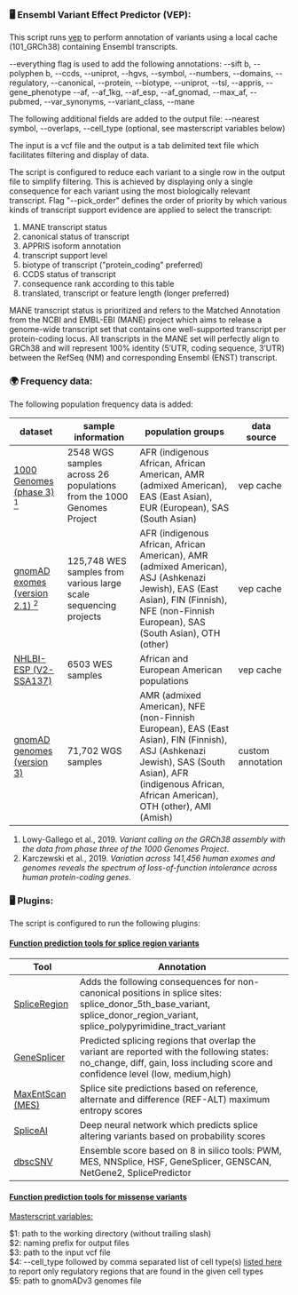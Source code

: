 ### :desktop_computer: Ensembl Variant Effect Predictor (VEP):

This script runs [vep](https://www.ensembl.org/info/docs/tools/vep/index.html) to perform annotation of variants using a local cache (101_GRCh38) containing Ensembl transcripts.

--everything flag is used to add the following annotations: --sift b, --polyphen b, --ccds, --uniprot, --hgvs, --symbol, --numbers, --domains, --regulatory, --canonical, --protein, --biotype, --uniprot, --tsl, --appris, --gene_phenotype --af, --af_1kg, --af_esp, --af_gnomad, --max_af, --pubmed, --var_synonyms, --variant_class, --mane

The following additional fields are added to the output file: --nearest symbol, --overlaps, --cell_type (optional, see masterscript variables below)

The input is a vcf file and the output is a tab delimited text file which facilitates filtering and display of data.

The script is configured to reduce each variant to a single row in the output file to simplify filtering. This is achieved by displaying only a single consequence for each variant using the most biologically relevant transcript. Flag "--pick_order" defines the order of priority by which various kinds of transcript support evidence are applied to select the transcript:

1. MANE transcript status
2. canonical status of transcript
3. APPRIS isoform annotation
4. transcript support level
5. biotype of transcript ("protein_coding" preferred)
6. CCDS status of transcript
7. consequence rank according to this table
8. translated, transcript or feature length (longer preferred)

MANE transcript status is prioritized and refers to the Matched Annotation from the NCBI and EMBL-EBI (MANE) project which aims to release a genome-wide transcript set that contains one well-supported transcript per protein-coding locus. All transcripts in the MANE set will perfectly align to GRCh38 and will represent 100% identity (5’UTR, coding sequence, 3’UTR) between the RefSeq (NM) and corresponding Ensembl (ENST) transcript.

### :earth_africa: Frequency data:

The following population frequency data is added:

dataset | sample information | population groups | data source
------------ | ------------- | ------------ | -------------
[1000 Genomes (phase 3) <sup> 1](https://www.internationalgenome.org/) | 2548 WGS samples across 26 populations from the 1000 Genomes Project | AFR (indigenous African, African American, AMR (admixed American), EAS (East Asian), EUR (European), SAS (South Asian) | vep cache
[gnomAD exomes (version 2.1) <sup> 2](https://gnomad.broadinstitute.org/) | 125,748  WES samples from various large scale sequencing projects | AFR (indigenous African, African American), AMR (admixed American), ASJ (Ashkenazi Jewish), EAS (East Asian), FIN (Finnish), NFE (non-Finnish European), SAS (South Asian), OTH (other) | vep cache
[NHLBI-ESP (V2-SSA137)](https://evs.gs.washington.edu/EVS/)| 6503 WES samples | African and European American populations | vep cache
[gnomAD genomes (version 3)](https://gnomad.broadinstitute.org/blog/2019-10-gnomad-v3-0/) | 71,702 WGS samples | AMR (admixed American), NFE (non-Finnish European), EAS (East Asian), FIN (Finnish), ASJ (Ashkenazi Jewish), SAS (South Asian), AFR (indigenous African, African American), OTH (other), AMI (Amish) | custom annotation

1. Lowy-Gallego et al., 2019. *Variant calling on the GRCh38 assembly with the data from phase three of the 1000 Genomes Project*.
2. Karczewski et al., 2019. *Variation across 141,456 human exomes and genomes reveals the spectrum of loss-of-function intolerance across human protein-coding genes*.

### :desktop_computer: Plugins:

The script is configured to run the following plugins:

#### <ins> Function prediction tools for splice region variants <ins>

Tool | Annotation 
------------ | ------------- 
[SpliceRegion](https://www.biorxiv.org/content/10.1101/256636v2.full) | Adds the following consequences for non-canonical positions in splice sites: splice_donor_5th_base_variant, splice_donor_region_variant, splice_polypyrimidine_tract_variant
[GeneSplicer](https://academic.oup.com/nar/article/29/5/1185/2381159) | Predicted splicing regions that overlap the variant are reported with the following states: no_change, diff, gain, loss including score and confidence level (low, medium,high)
[MaxEntScan (MES)](https://pubmed.ncbi.nlm.nih.gov/30475984/) | Splice site predictions based on reference, alternate and difference (REF-ALT) maximum entropy scores
[SpliceAI](https://www.cell.com/cell/pdf/S0092-8674(18)31629-5.pdf) | Deep neural network which predicts splice altering variants based on probability scores
[dbscSNV](https://www.ncbi.nlm.nih.gov/pmc/articles/PMC4267638/) | Ensemble score based on 8 in silico tools: PWM, MES, NNSplice, HSF, GeneSplicer, GENSCAN, NetGene2, SplicePredictor

#### <ins> Function prediction tools for missense variants <ins>

<ins> Masterscript variables: </ins>

$1: path to the working directory (without trailing slash) <br>
$2: naming prefix for output files <br>
$3: path to the input vcf file <br>
$4: --cell_type followed by comma separated list of cell type(s) [listed here](/Pipeline/Files/vep_cell_types) to report only regulatory regions that are found in the given cell types <br>
$5: path to gnomADv3 genomes file
